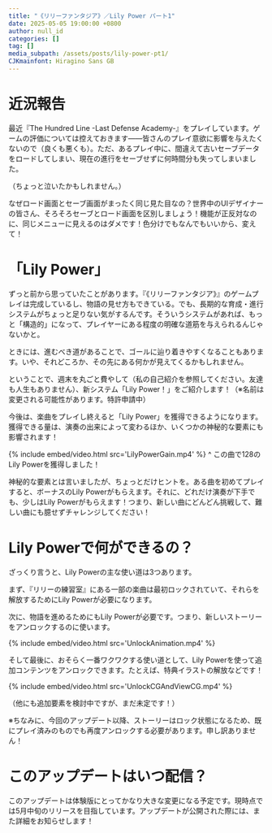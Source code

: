 ```yaml
---
title: "《リリーファンタジア》／Lily Power パート1"
date: 2025-05-05 19:00:00 +0800
author: null_id
categories: []
tag: []
media_subpath: /assets/posts/lily-power-pt1/
CJKmainfont: Hiragino Sans GB
---
```


# 近況報告
最近『The Hundred Line -Last Defense Academy-』をプレイしています。ゲームの評価については控えておきます――皆さんのプレイ意欲に影響を与えたくないので（良くも悪くも）。ただ、あるプレイ中に、間違えて古いセーブデータをロードしてしまい、現在の進行をセーブせずに何時間分も失ってしまいました。

（ちょっと泣いたかもしれません。）

なぜロード画面とセーブ画面がまったく同じ見た目なの？世界中のUIデザイナーの皆さん、そろそろセーブとロード画面を区別しましょう！機能が正反対なのに、同じメニューに見えるのはダメです！色分けでもなんでもいいから、変えて！

# 「Lily Power」
ずっと前から思っていたことがあります。『《リリーファンタジア》』のゲームプレイは完成しているし、物語の見せ方もできている。でも、長期的な育成・進行システムがちょっと足りない気がするんです。そういうシステムがあれば、もっと「構造的」になって、プレイヤーにある程度の明確な道筋を与えられるんじゃないかと。

ときには、進むべき道があることで、ゴールに辿り着きやすくなることもあります。いや、それどころか、その先にある何かが見えてくるかもしれません。

ということで、週末を丸ごと費やして（私の自己紹介を参照してください。友達も人生もありません）、新システム「Lily Power！」をご紹介します！（※名前は変更される可能性があります。特許申請中）

今後は、楽曲をプレイし終えると「Lily Power」を獲得できるようになります。獲得できる量は、演奏の出来によって変わるほか、いくつかの神秘的な要素にも影響されます！

{% include embed/video.html src='LilyPowerGain.mp4' %}
^ この曲で128のLily Powerを獲得しました！

神秘的な要素とは言いましたが、ちょっとだけヒントを。ある曲を初めてプレイすると、ボーナスのLily Powerがもらえます。それに、どれだけ演奏が下手でも、少しはLily Powerがもらえます！つまり、新しい曲にどんどん挑戦して、難しい曲にも臆せずチャレンジしてください！

# Lily Powerで何ができるの？
ざっくり言うと、Lily Powerの主な使い道は3つあります。

まず、『リリーの練習室』にある一部の楽曲は最初ロックされていて、それらを解放するためにLily Powerが必要になります。

次に、物語を進めるためにもLily Powerが必要です。つまり、新しいストーリーをアンロックするのに使います。

{% include embed/video.html src='UnlockAnimation.mp4' %}

そして最後に、おそらく一番ワクワクする使い道として、Lily Powerを使って追加コンテンツをアンロックできます。たとえば、特典イラストの解放などです！

{% include embed/video.html src='UnlockCGAndViewCG.mp4' %}

（他にも追加要素を検討中ですが、まだ未定です！）

※ちなみに、今回のアップデート以降、ストーリーはロック状態になるため、既にプレイ済みのものでも再度アンロックする必要があります。申し訳ありません！

# このアップデートはいつ配信？
このアップデートは体験版にとってかなり大きな変更になる予定です。現時点では5月中旬のリリースを目指しています。アップデートが公開された際には、また詳細をお知らせします！